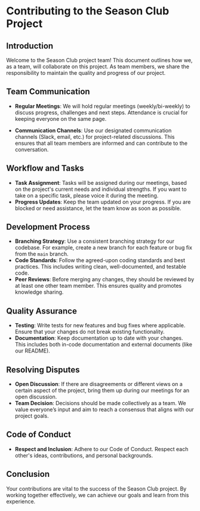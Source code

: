 # Contributing to the Season Club Project

## Introduction

Welcome to the Season Club project team! This document outlines how we, as a team, will collaborate on this project. As team members, we share the responsibility to maintain the quality and progress of our project.

## Team Communication

- **Regular Meetings**: We will hold regular meetings (weekly/bi-weekly) to discuss progress,
  challenges and next steps. Attendance is crucial for keeping everyone on the same page.

- **Communication Channels**: Use our designated communication channels (Slack, email, etc.)
  for project-related discussions. This ensures that all team members are informed and can contribute to the conversation.

## Workflow and Tasks

- **Task Assignment**: Tasks will be assigned during our meetings, based on the project's current needs and individual strengths. If you want to take on a specific task, please voice it during the meeting.
- **Progress Updates**: Keep the team updated on your progress. If you are blocked or need assistance, let the team know as soon as possible.

## Development Process

- **Branching Strategy**: Use a consistent branching strategy for our codebase. For example, create a new branch for each feature or bug fix from the `main` branch.
- **Code Standards**: Follow the agreed-upon coding standards and best practices. This includes writing clean, well-documented, and testable code.
- **Peer Reviews**: Before merging any changes, they should be reviewed by at least one other team member. This ensures quality and promotes knowledge sharing.

## Quality Assurance

- **Testing**: Write tests for new features and bug fixes where applicable. Ensure that your changes do not break existing functionality.
- **Documentation**: Keep documentation up to date with your changes. This includes both in-code documentation and external documents (like our README).

## Resolving Disputes

- **Open Discussion**: If there are disagreements or different views on a certain aspect of the project, bring them up during our meetings for an open discussion.
- **Team Decision**: Decisions should be made collectively as a team. We value everyone’s input and aim to reach a consensus that aligns with our project goals.

## Code of Conduct

- **Respect and Inclusion**: Adhere to our Code of Conduct. Respect each other's ideas, contributions, and personal backgrounds.

## Conclusion

Your contributions are vital to the success of the Season Club project. By working together effectively, we can achieve our goals and learn from this experience.
